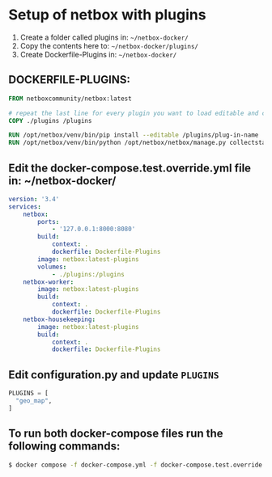 # Setup of netbox with plugins

1. Create a folder called plugins in: `~/netbox-docker/`
2. Copy the contents here to: `~/netbox-docker/plugins/`
3. Create Dockerfile-Plugins in: `~/netbox-docker/`

## DOCKERFILE-PLUGINS:

```dockerfile
FROM netboxcommunity/netbox:latest

# repeat the last line for every plugin you want to load editable and customize the path
COPY ./plugins /plugins

RUN /opt/netbox/venv/bin/pip install --editable /plugins/plug-in-name
RUN /opt/netbox/venv/bin/python /opt/netbox/netbox/manage.py collectstatic --no-input

```

## Edit the docker-compose.test.override.yml file in: ~/netbox-docker/

```yml
version: '3.4'
services:
    netbox:
        ports:
            - '127.0.0.1:8000:8080'
        build:
            context: .
            dockerfile: Dockerfile-Plugins
        image: netbox:latest-plugins
        volumes:
            - ./plugins:/plugins
    netbox-worker:
        image: netbox:latest-plugins
        build:
            context: .
            dockerfile: Dockerfile-Plugins
    netbox-housekeeping:
        image: netbox:latest-plugins
        build:
            context: .
            dockerfile: Dockerfile-Plugins
```

## Edit configuration.py and update `PLUGINS`

```python
PLUGINS = [
  "geo_map",
]
```

## To run both docker-compose files run the following commands:

```bash
$ docker compose -f docker-compose.yml -f docker-compose.test.override.yml up --build # (-d if you want to send it to the background)
```
